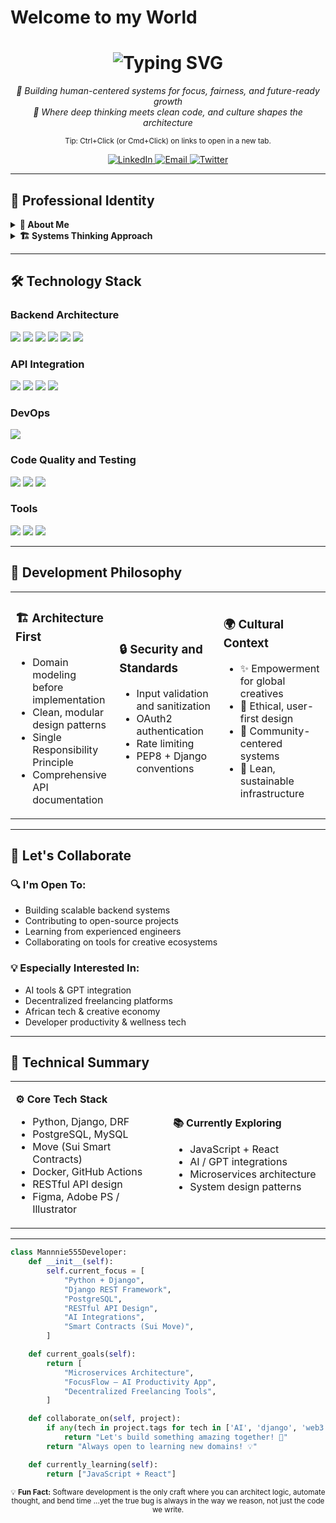 # Welcome to my World

<!-- Header Section with Dynamic Typing Effect -->
<div align="center">
  <h1>
    <img src="https://readme-typing-svg.herokuapp.com?font=Fira+Code&size=16&duration=3000&pause=1000&color=18BB00&background=FFFFFF00&center=true&vCenter=true&width=600&height=65&lines=Hi+I'm+mannnie55;Backend+Engineer+%7C+AI+Builder+%7C+System+Thinker;Code+with+Clarity%2C+Scale+with+Purpose." alt="Typing SVG" />
  </h1>

  <!-- Professional Tagline -->
  <p align="center">
    <em>🧠 Building human-centered systems for focus, fairness, and future-ready growth</em><br>
    <em>🔧 Where deep thinking meets clean code, and culture shapes the architecture</em>
  </p>

  <!-- Contact & Social Links -->

  <sub>Tip: Ctrl+Click (or Cmd+Click) on links to open in a new tab.</sub>
  <p align="center">
    <a href="https://www.linkedin.com/in/nnamdiogbonna/" target="_blank" rel="noopener noreferrer">
      <img src="https://img.shields.io/badge/LinkedIn-0077B5?style=for-the-badge&logo=linkedin&logoColor=white" alt="LinkedIn"/>
    </a>
    <a href="mailto:mannnie55@gmail.com" target="_blank" rel="noopener noreferrer">
      <img src="https://img.shields.io/badge/Email-D14836?style=for-the-badge&logo=gmail&logoColor=white" alt="Email"/>
    </a>
    <a href="https://x.com/mannnie55" target="_blank" rel="noopener noreferrer">
      <img src="https://img.shields.io/badge/Twitter-1DA1F2?style=for-the-badge&logo=twitter&logoColor=white" alt="Twitter"/>
    </a>
  </p>
</div>

---

## 💼 **Professional Identity**

<details>
<summary><b>👤 About Me</b></summary>

> *"I'm 100% always curious."*

- **Background:** Graphics design, UI/UX, comic editing
- **Specialty:** Backend engineering (Django, APIs, databases)
- **Passion:** Creativity, clean architecture, and systems that empower people

</details>

<details>
<summary><b>🏗️ Systems Thinking Approach</b></summary>
<br>

**Core Principles:**
- **Domain Modeling First:** Understand the problem deeply before implementation
- **Outcome-Oriented Planning:** Begin with the end goal, align every step
- **Cultural Context:** Build with lived experience and empathy
- **Ethical Design:** Systems should protect and empower creators, not exploit them

</details>

---

## 🛠️ **Technology Stack**

### **Backend Architecture**
<p align="left">
  <img src="https://img.shields.io/badge/Python-3776AB?style=for-the-badge&logo=python&logoColor=white"/>
  <img src="https://img.shields.io/badge/Django-092E20?style=for-the-badge&logo=django&logoColor=white"/>
  <img src="https://img.shields.io/badge/PostgreSQL-316192?style=for-the-badge&logo=postgresql&logoColor=white"/>
  <img src="https://img.shields.io/badge/MySQL-4479A1?style=for-the-badge&logo=mysql&logoColor=white"/>
  <img src="https://img.shields.io/badge/Redis-DC382D?style=for-the-badge&logo=redis&logoColor=white"/>
  <img src="https://img.shields.io/badge/Docker-2496ED?style=for-the-badge&logo=docker&logoColor=white"/>
</p>

### **API Integration**
<p align="left">
  <img src="https://img.shields.io/badge/Postman-FF6C37?style=for-the-badge&logo=postman&logoColor=white"/>
  <img src="https://img.shields.io/badge/Django_REST-ff1709?style=for-the-badge&logo=django&logoColor=white&labelColor=gray"/>
  <img src="https://img.shields.io/badge/GraphQL-E10098?style=for-the-badge&logo=graphql&logoColor=white"/>
  <img src="https://img.shields.io/badge/OpenAPI-6BA539?style=for-the-badge&logo=openapi-initiative&logoColor=white"/>
</p>

### **DevOps**
<p align="left">
  <img src="https://img.shields.io/badge/GitHub_Actions-2088FF?style=for-the-badge&logo=github-actions&logoColor=white"/>
</p>

### **Code Quality and Testing**
<p align="left">
  <img src="https://img.shields.io/badge/Ruff-D7FF64?style=for-the-badge&logo=ruff&logoColor=black"/>
  <img src="https://img.shields.io/badge/Black-000000?style=for-the-badge&logo=black&logoColor=white"/>
  <img src="https://img.shields.io/badge/pytest-0A9EDC?style=for-the-badge&logo=pytest&logoColor=white"/>
</p>

### **Tools**
<p align="left">
  <img src="https://img.shields.io/badge/Git-F05032?style=for-the-badge&logo=git&logoColor=white"/>
  <img src="https://img.shields.io/badge/GitHub-181717?style=for-the-badge&logo=github&logoColor=white"/>
  <img src="https://img.shields.io/badge/VS_Code-007ACC?style=for-the-badge&logo=visual-studio-code&logoColor=white"/>
</p>

---

## 🎯 **Development Philosophy**

<table>
<tr>
<td width="33%">

### 🏗️ Architecture First
- Domain modeling before implementation  
- Clean, modular design patterns  
- Single Responsibility Principle  
- Comprehensive API documentation  

</td>
<td width="33%">

### 🔒 Security and Standards
- Input validation and sanitization  
- OAuth2 authentication  
- Rate limiting  
- PEP8 + Django conventions  

</td>
<td width="34%">

### 🌍 Cultural Context
- ✨ Empowerment for global creatives  
- 🔐 Ethical, user-first design  
- 🤝 Community-centered systems  
- 🧱 Lean, sustainable infrastructure  

</td>
</tr>
</table>

---

## 🤝 **Let's Collaborate**

<div align="left">

### 🔍 I'm Open To:
- Building scalable backend systems  
- Contributing to open-source projects  
- Learning from experienced engineers  
- Collaborating on tools for creative ecosystems  

### 💡 Especially Interested In:
- AI tools & GPT integration  
- Decentralized freelancing platforms  
- African tech & creative economy  
- Developer productivity & wellness tech  

</div>

---

## 📖 Technical Summary

<table>
<tr>
<td width="50%">

**⚙️ Core Tech Stack**
- Python, Django, DRF  
- PostgreSQL, MySQL  
- Move (Sui Smart Contracts)  
- Docker, GitHub Actions  
- RESTful API design  
- Figma, Adobe PS / Illustrator  

</td>
<td width="50%">

**📚 Currently Exploring**
- JavaScript + React  
- AI / GPT integrations  
- Microservices architecture  
- System design patterns  

</td>
</tr>
</table>

---

```python
class Mannnie555Developer:
    def __init__(self):
        self.current_focus = [
            "Python + Django",
            "Django REST Framework",
            "PostgreSQL",
            "RESTful API Design",
            "AI Integrations",
            "Smart Contracts (Sui Move)",
        ]

    def current_goals(self):
        return [
            "Microservices Architecture",
            "FocusFlow – AI Productivity App",
            "Decentralized Freelancing Tools",
        ]

    def collaborate_on(self, project):
        if any(tech in project.tags for tech in ['AI', 'django', 'web3', 'python']):
            return "Let's build something amazing together! 🚀"
        return "Always open to learning new domains! 💡"

    def currently_learning(self):
        return ["JavaScript + React"]
```
<div align="center"> <sub>💡 <strong>Fun Fact:</strong> Software development is the only craft where you can architect logic, automate thought, and bend time ...yet the true bug is always in the way we reason, not just the code we write.</sub> </div>


